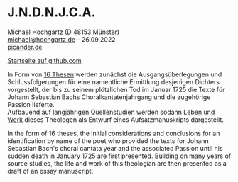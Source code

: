 # J.N.D.N.J.C.A.

Michael Hochgartz (D 48153 Münster)  
michael@hochgartz.de - 26.09.2022  
[picander.de](https://picander.de/)  

[Startseite auf github.com](https://github.com/michael-hochgartz/lectio-brevior/)  

In Form von [16 Thesen](https://github.com/michael-hochgartz/lectio-brevior/blob/main/Thesen%20zur%20Identifizierung%20des%20Leipziger%20Hauptlibrettisten.md) werden zunächst die Ausgangsüberlegungen und Schlussfolgerungen für eine namentliche Ermittlung desjenigen Dichters vorgestellt, der bis zu seinem plötzlichen Tod im Januar 1725 die Texte für Johann Sebastian Bachs Choralkantatenjahrgang und die zugehörige Passion lieferte.  
Aufbauend auf langjährigen Quellenstudien werden sodann [Leben und Werk](https://github.com/michael-hochgartz/lectio-brevior/blob/main/Zur%20Person%20des%20Leipziger%20Hauptlibrettisten%20Johann%20Sebastian%20Bachs.md) dieses Theologen als Entwurf eines Aufsatzmanuskripts dargestellt.  

In the form of 16 theses, the initial considerations and conclusions for an identification by name of the poet who provided the texts for Johann Sebastian Bach's choral cantata year and the associated Passion until his sudden death in January 1725 are first presented.
Building on many years of source studies, the life and work of this theologian are then presented as a draft of an essay manuscript.
